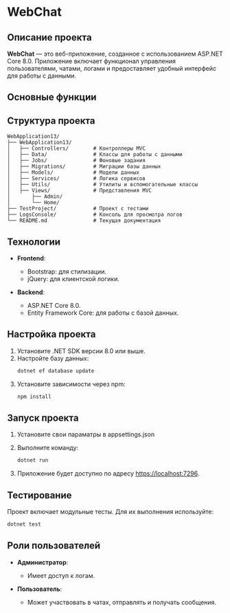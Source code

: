 
# WebChat

## Описание проекта

**WebChat** — это веб-приложение, созданное с использованием ASP.NET Core 8.0. Приложение включает функционал управления пользователями, чатами, логами и предоставляет удобный интерфейс для работы с данными.

## Основные функции


## Структура проекта

```
WebApplication13/
├── WebApplication13/
│   ├── Controllers/        # Контроллеры MVC
│   ├── Data/               # Классы для работы с данными
│   ├── Jobs/               # Фоновые задания
│   ├── Migrations/         # Миграции базы данных
│   ├── Models/             # Модели данных
│   ├── Services/           # Логика сервисов
│   ├── Utils/              # Утилиты и вспомогательные классы
│   ├── Views/              # Представления MVC
│       ├── Admin/
│       └── Home/
├── TestProject/            # Проект с тестами
├── LogsConsole/            # Консоль для просмотра логов
└── README.md               # Текущая документация
```

## Технологии

- **Frontend**:
    - Bootstrap: для стилизации.
    - jQuery: для клиентской логики.

- **Backend**:
    - ASP.NET Core 8.0.
    - Entity Framework Core: для работы с базой данных.

## Настройка проекта

1. Установите .NET SDK версии 8.0 или выше.
2. Настройте базу данных:
    ```bash
    dotnet ef database update
    ```
3. Установите зависимости через npm:
    ```bash
    npm install
    ```

## Запуск проекта
1. Установите свои параматры в appsettings.json

2. Выполните команду:
    ```bash
    dotnet run
    ```
3. Приложение будет доступно по адресу [https://localhost:7296](https://localhost:7296).

## Тестирование

Проект включает модульные тесты. Для их выполнения используйте:
```bash
dotnet test
```

## Роли пользователей

- **Администратор**:
    - Имеет доступ к логам.

- **Пользователь**:
    - Может участвовать в чатах, отправлять и получать сообщения.
